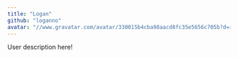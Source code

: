 ```yaml
---
title: "Logan"
github: "loganno"
avatar: "//www.gravatar.com/avatar/330015b4cba98aacd8fc35e5656c705b?d=identicon"
---
```


User description here!
